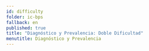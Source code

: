 ```yaml
---
id: difficulty
folder: ic-bps
fallback: en
published: true
title: "Diagnóstico y Prevalencia: Doble Dificultad"
menutitle: Diagnóstico y Prevalencia
---
```


